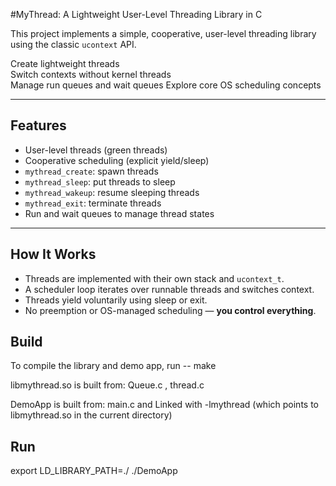 #MyThread: A Lightweight User-Level Threading Library in C

This project implements a simple, cooperative, user-level threading library using the classic `ucontext` API.

Create lightweight threads  
Switch contexts without kernel threads  
Manage run queues and wait queues  Explore core OS scheduling concepts

---

## Features

- User-level threads (green threads)
- Cooperative scheduling (explicit yield/sleep)
- `mythread_create`: spawn threads
- `mythread_sleep`: put threads to sleep
- `mythread_wakeup`: resume sleeping threads
- `mythread_exit`: terminate threads
- Run and wait queues to manage thread states

---
## How It Works

- Threads are implemented with their own stack and `ucontext_t`.
- A scheduler loop iterates over runnable threads and switches context.
- Threads yield voluntarily using sleep or exit.
- No preemption or OS-managed scheduling — **you control everything**.

 ## Build
To compile the library and demo app, run -- make 

libmythread.so is built from:  Queue.c , thread.c

DemoApp is built from:  main.c and Linked with -lmythread (which points to libmythread.so in the current directory)

## Run
export LD_LIBRARY_PATH=./ 
./DemoApp
